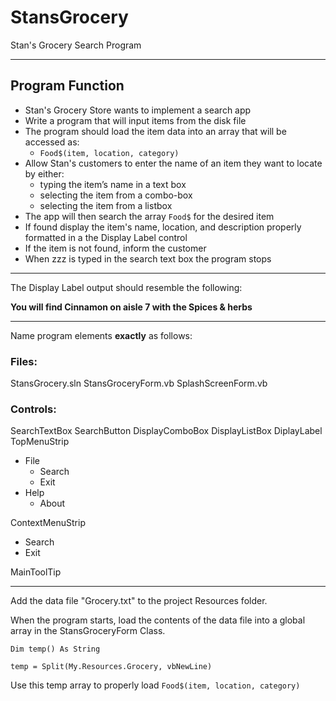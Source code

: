 # StansGrocery
Stan's Grocery Search Program
***
## Program Function
* Stan's Grocery Store wants to implement a search app
* Write a program that will input items from the disk file
* The program should load the item data into an array that will be accessed as: 
  * `Food$(item, location, category)`
* Allow Stan's customers to enter the name of an item they want to locate by either:
  * typing the item’s name in a text box
  * selecting the item from a combo-box
  * selecting the item from a listbox
* The app will then search the array `Food$` for the desired item
* If found display the item's name, location, and description properly formatted in a the Display Label control
* If the item is not found, inform the customer
* When zzz is typed in the search text box the program stops
***
The Display Label output should resemble the following:

**You will find Cinnamon on aisle 7 with the Spices & herbs**

***
Name program elements **exactly** as follows:
### Files:
StansGrocery.sln
StansGroceryForm.vb
SplashScreenForm.vb
### Controls:
SearchTextBox
SearchButton
DisplayComboBox
DisplayListBox
DiplayLabel
TopMenuStrip
  * File
    * Search
    * Exit
  * Help
    * About

ContextMenuStrip
  * Search
  * Exit

MainToolTip

***

Add the data file "Grocery.txt" to the project Resources folder.

When the program starts, load the contents of the data file into a global array in the StansGroceryForm Class.

  `Dim temp() As String`

  `temp = Split(My.Resources.Grocery, vbNewLine)`

Use this temp array to properly load `Food$(item, location, category)`
